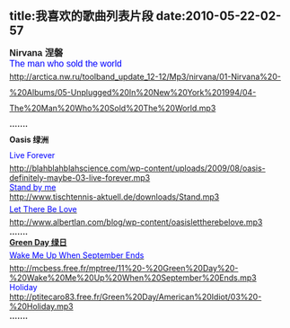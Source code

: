 title:我喜欢的歌曲列表片段
date:2010-05-22-02-57
---
<div id="blogDetailDiv" style="font-size:14px;">&#13;
                                                &#13;
                                                <span class="Apple-style-span" style="line-height: 28px;"><div><span class="Apple-style-span" style="font-family: arial, sans-serif; line-height: 19px; -webkit-border-horizontal-spacing: 2px; -webkit-border-vertical-spacing: 2px; "><span class="Apple-style-span" style="font-size: medium;"><b>Nirvana 涅磐</b></span></span></div><div><font class="Apple-style-span" face="arial, sans-serif"><span class="Apple-style-span" style="line-height: 19px; -webkit-border-horizontal-spacing: 2px; -webkit-border-vertical-spacing: 2px; font-size: medium;">   <font class="Apple-style-span" color="#0000FF">The man who sold the world</font></span></font></div><div><a href="http://arctica.nw.ru/toolband_update_12-12/Mp3/nirvana/01-Nirvana%20-%20Albums/05-Unplugged%20In%20New%20York%201994/04-The%20Man%20Who%20Sold%20The%20World.mp3" target="_blank">http://arctica.nw.ru/toolband_update_12-12/Mp3/nirvana/01-Nirvana%20-%20Albums/05-Unplugged%20In%20New%20York%201994/04-The%20Man%20Who%20Sold%20The%20World.mp3</a></div><div>   <b>.......</b></div><div><b>Oasis 绿洲</b></div>   <font class="Apple-style-span" color="#0000FF">Live Forever</font></span><div><a href="http://blahblahblahscience.com/wp-content/uploads/2009/08/oasis-definitely-maybe-03-live-forever.mp3" target="_blank">http://blahblahblahscience.com/wp-content/uploads/2009/08/oasis-definitely-maybe-03-live-forever.mp3</a><div><a href="http://blahblahblahscience.com/wp-content/uploads/2009/08/oasis-definitely-maybe-03-live-forever.mp3" target="_blank"/>   <font class="Apple-style-span" color="#0000FF">Stand by me</font></div><div><a href="http://www.tischtennis-aktuell.de/downloads/Stand.mp3" target="_blank">http://www.tischtennis-aktuell.de/downloads/Stand.mp3</a></div><div><span class="Apple-style-span" style="line-height: 28px;"><a href="http://www.tischtennis-aktuell.de/downloads/Stand.mp3" target="_blank"/>   <font class="Apple-style-span" color="#0000FF">Let There Be Love</font></span></div><div><span class="Apple-style-span" style="line-height: 28px;"><a href="http://www.albertlan.com/blog/wp-content/oasislettherebelove.mp3" target="_blank">http://www.albertlan.com/blog/wp-content/oasislettherebelove.mp3</a></span></div><div><b>   </b><b>.......</b></div><div><span class="Apple-style-span" style="line-height: 28px;"><a href="http://www.albertlan.com/blog/wp-content/oasislettherebelove.mp3" target="_blank"/></span><b>Green Day 绿日</b></div><div><div><span class="Apple-style-span" style="line-height: 28px; ">    <font class="Apple-style-span" color="#0000FF">Wake Me Up When September Ends</font></span></div><div><span class="Apple-style-span" style="line-height: 28px; "/><a href="http://mcbess.free.fr/mptree/11%20-%20Green%20Day%20-%20Wake%20Me%20Up%20When%20September%20Ends.mp3" target="_blank">http://mcbess.free.fr/mptree/11%20-%20Green%20Day%20-%20Wake%20Me%20Up%20When%20September%20Ends.mp3</a></div></div></div><div>    <font class="Apple-style-span" color="#0000FF">Holiday</font></div><div><a href="http://ptitecaro83.free.fr/Green%20Day/American%20Idiot/03%20-%20Holiday.mp3" target="_blank">http://ptitecaro83.free.fr/Green%20Day/American%20Idiot/03%20-%20Holiday.mp3</a></div><div>   <b>.......</b></div>&#13;
                                                &#13;
                                            </div>&#13;
										